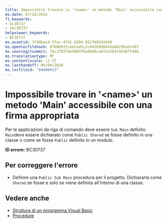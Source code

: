 ```yaml
---
title: Impossibile trovare in '<name>' un metodo 'Main' accessibile con una firma appropriata
ms.date: 07/20/2015
f1_keywords:
- bc30737
- vbc30737
helpviewer_keywords:
- BC30737
ms.assetid: 3f40bacd-3fac-4741-b204-852f693d4340
ms.openlocfilehash: 6760b931ceb2ad5c2c04169d664da8629badc487
ms.sourcegitcommit: f8c270376ed905f6a8896ce0fe25b4f4b38ff498
ms.translationtype: MT
ms.contentlocale: it-IT
ms.lasthandoff: 06/04/2020
ms.locfileid: "84409413"
---
```

# <a name="no-accessible-main-method-with-an-appropriate-signature-was-found-in-name"></a>Impossibile trovare in '\<name>' un metodo 'Main' accessibile con una firma appropriata
Per le applicazioni da riga di comando deve essere `Sub Main` definito. `Main`deve essere dichiarato come `Public Shared` se fosse definito in una classe o come se fosse `Public` definito in un modulo.  
  
 **ID errore:** BC30737  
  
## <a name="to-correct-this-error"></a>Per correggere l'errore  
  
- Definire una `Public Sub Main` procedura per il progetto. Dichiararla come `Shared` se fosse e solo se viene definita all'interno di una classe.  
  
## <a name="see-also"></a>Vedere anche

- [Struttura di un programma Visual Basic](../../programming-guide/program-structure/structure-of-a-visual-basic-program.md)
- [Procedure](../../programming-guide/language-features/procedures/index.md)
